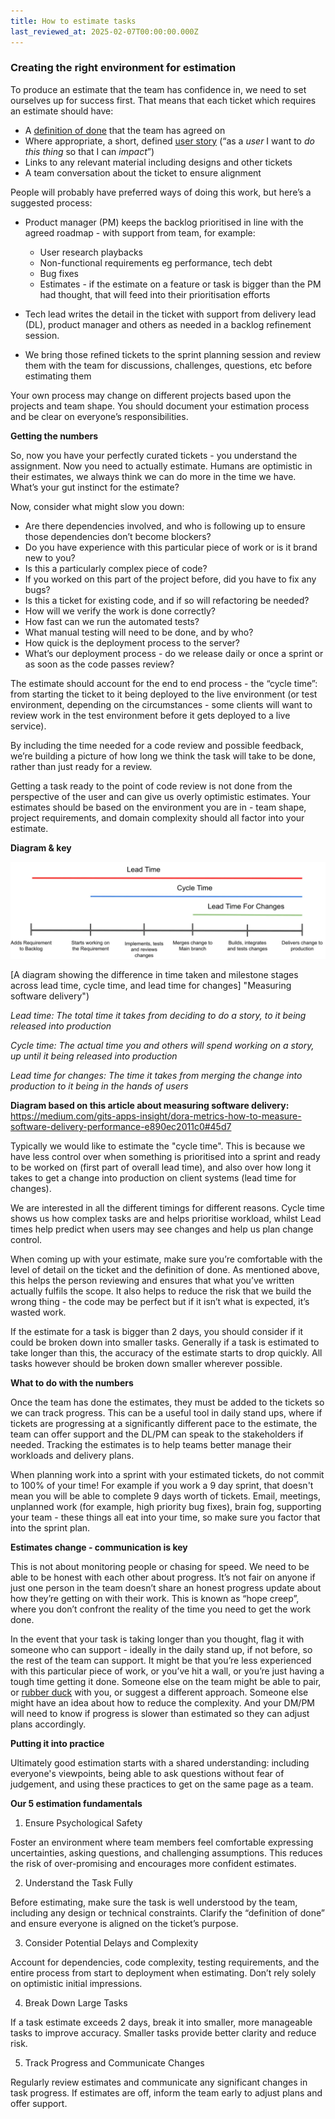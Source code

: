 ```yaml
---
title: How to estimate tasks
last_reviewed_at: 2025-02-07T00:00:00.000Z
---
```

### Creating the right environment for estimation

To produce an estimate that the team has confidence in, we need to set ourselves up for success first. That means that each ticket which requires an estimate should have: 

* A [definition of done](https://www.atlassian.com/agile/project-management/definition-of-done) that the team has agreed on
* Where appropriate, a short, defined [user story](https://www.atlassian.com/agile/project-management/user-stories) (“as a *user* I want to *do this thing* so that I can *impact*”) 
* Links to any relevant material including designs and other tickets 
* A team conversation about the ticket to ensure alignment

People will probably have preferred ways of doing this work, but here’s a suggested process:

* Product manager (PM) keeps the backlog prioritised in line with the agreed roadmap - with support from team, for example:

  * User research playbacks
  * Non-functional requirements eg performance, tech debt
  * Bug fixes
  * Estimates - if the estimate on a feature or task is bigger than the PM had thought, that will feed into their prioritisation efforts 
* Tech lead writes the detail in the ticket with support from delivery lead (DL), product manager and others as needed in a backlog refinement session.
* We bring those refined tickets to the sprint planning session and review them with the team for discussions, challenges, questions, etc before estimating them

Your own process may change on different projects based upon the projects and team shape. You should document your estimation process and be clear on everyone’s responsibilities.

**Getting the numbers**

So, now you have your perfectly curated tickets - you understand the assignment. Now you need to actually estimate. Humans are optimistic in their estimates, we always think we can do more in the time we have. What’s your gut instinct for the estimate?

Now, consider what might slow you down: 

* Are there dependencies involved, and who is following up to ensure those dependencies don’t become blockers? 
* Do you have experience with this particular piece of work or is it brand new to you?
* Is this a particularly complex piece of code? 
* If you worked on this part of the project before, did you have to fix any bugs? 
* Is this a ticket for existing code, and if so will refactoring be needed? 
* How will we verify the work is done correctly?
* How fast can we run the automated tests?
* What manual testing will need to be done, and by who?
* How quick is the deployment process to the server? 
* What’s our deployment process - do we release daily or once a sprint or as soon as the code passes review?

The estimate should account for the end to end process - the “cycle time”: from starting the ticket to it being deployed to the live environment (or test environment, depending on the circumstances - some clients will want to review work in the test environment before it gets deployed to a live service). 

By including the time needed for a code review and possible feedback, we’re building a picture of how long we think the task will take to be done, rather than just ready for a review. 

Getting a task ready to the point of code review is not done from the perspective of the user and can give us overly optimistic estimates. Your estimates should be based on the environment you are in - team shape, project requirements, and domain complexity should all factor into your estimate.

**Diagram & key**

![3 coloured lines of different lengths to visualise the difference between lead time, cycle time, and lead time for changes](/src/assets/images/cycle-time.webp "The different metrics of software delivery")

\[A diagram showing the difference in time taken and milestone stages across lead time, cycle time, and lead time for changes] "Measuring software delivery")

*Lead time: The total time it takes from deciding to do a story, to it being released into production*

*Cycle time: The actual time you and others will spend working on a story, up until it being released into production*

*Lead time for changes: The time it takes from merging the change into production to it being in the hands of users*

**Diagram based on this article about measuring software delivery:** <https://medium.com/gits-apps-insight/dora-metrics-how-to-measure-software-delivery-performance-e890ec2011c0#45d7> 

Typically we would like to estimate the "cycle time". This is because we have less control over when something is prioritised into a sprint and ready to be worked on (first part of overall lead time), and also over how long it takes to get a change into production on client systems (lead time for changes).

We are interested in all the different timings for different reasons. Cycle time shows us how complex tasks are and helps prioritise workload, whilst Lead times help predict when users may see changes and help us plan change control.

When coming up with your estimate, make sure you’re comfortable with the level of detail on the ticket and the definition of done. As mentioned above, this helps the person reviewing and ensures that what you’ve written actually fulfils the scope. It also helps to reduce the risk that we build the wrong thing - the code may be perfect but if it isn’t what is expected, it’s wasted work. 

If the estimate for a task is bigger than 2 days, you should consider if it could be broken down into smaller tasks. Generally if a task is estimated to take longer than this, the accuracy of the estimate starts to drop quickly. All tasks however should be broken down smaller wherever possible.

**What to do with the numbers**

Once the team has done the estimates, they must be added to the tickets so we can track progress. This can be a useful tool in daily stand ups, where if tickets are progressing at a significantly different pace to the estimate, the team can offer support and the DL/PM can speak to the stakeholders if needed. Tracking the estimates is to help teams better manage their workloads and delivery plans. 

When planning work into a sprint with your estimated tickets, do not commit to 100% of your time! For example if you work a 9 day sprint, that doesn't mean you will be able to complete 9 days worth of tickets. Email, meetings, unplanned work (for example, high priority bug fixes), brain fog, supporting your team - these things all eat into your time, so make sure you factor that into the sprint plan.

**Estimates change - communication is key**

This is not about monitoring people or chasing for speed. We need to be able to be honest with each other about progress. It’s not fair on anyone if just one person in the team doesn’t share an honest progress update about how they’re getting on with their work. This is known as “hope creep”, where you don’t confront the reality of the time you need to get the work done. 

In the event that your task is taking longer than you thought, flag it with someone who can support - ideally in the daily stand up, if not before, so the rest of the team can support. It might be that you’re less experienced with this particular piece of work, or you’ve hit a wall, or you’re just having a tough time getting it done. Someone else on the team might be able to pair, or [rubber duck](https://en.wikipedia.org/wiki/Rubber_duck_debugging) with you, or suggest a different approach. Someone else might have an idea about how to reduce the complexity. And your DM/PM will need to know if progress is slower than estimated so they can adjust plans accordingly.

**Putting it into practice**

Ultimately good estimation starts with a shared understanding: including everyone's viewpoints, being able to ask questions without fear of judgement, and using these practices to get on the same page as a team.

**Our 5 estimation fundamentals**

1. Ensure Psychological Safety

Foster an environment where team members feel comfortable expressing uncertainties, asking questions, and challenging assumptions. This reduces the risk of over-promising and encourages more confident estimates.

2. Understand the Task Fully

Before estimating, make sure the task is well understood by the team, including any design or technical constraints. Clarify the “definition of done” and ensure everyone is aligned on the ticket’s purpose.

3. Consider Potential Delays and Complexity

Account for dependencies, code complexity, testing requirements, and the entire process from start to deployment when estimating. Don’t rely solely on optimistic initial impressions.

4. Break Down Large Tasks

If a task estimate exceeds 2 days, break it into smaller, more manageable tasks to improve accuracy. Smaller tasks provide better clarity and reduce risk.

5. Track Progress and Communicate Changes

Regularly review estimates and communicate any significant changes in task progress. If estimates are off, inform the team early to adjust plans and offer support.